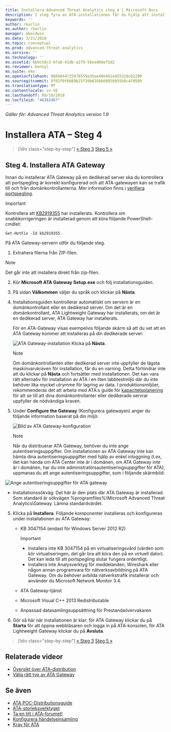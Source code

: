 ```yaml
---
title: Installera Advanced Threat Analytics steg 4 | Microsoft Docs
description: I steg fyra av ATA-installationen får du hjälp att installera ATA Gateway.
keywords: ''
author: rkarlin
ms.author: rkarlin
manager: mbaldwin
ms.date: 3/21/2018
ms.topic: conceptual
ms.prod: advanced-threat-analytics
ms.service: ''
ms.technology: ''
ms.assetid: 6bbc50c3-bfa8-41db-a2f9-56eed68ef5d2
ms.reviewer: bennyl
ms.suite: ems
ms.openlocfilehash: 886b044725976559a35ee40e461e455320cb2200
ms.sourcegitcommit: 9f02f0f6669b25f39b616bb0885bb55b8c4f050b
ms.translationtype: MT
ms.contentlocale: sv-SE
ms.lasthandoff: 09/19/2018
ms.locfileid: "46362467"
---
```

*Gäller för: Advanced Threat Analytics version 1.9*



# <a name="install-ata---step-4"></a>Installera ATA – Steg 4

>[!div class="step-by-step"]
[« Steg 3](install-ata-step3.md)
[Steg 5 »](install-ata-step5.md)

## <a name="step-4-install-the-ata-gateway"></a>Steg 4. Installera ATA Gateway

Innan du installerar ATA Gateway på en dedikerad server ska du kontrollera att portspegling är korrekt konfigurerad och att ATA-gatewayen kan se trafik till och från domänkontrollanterna. Mer information finns i [verifiera portspegling](validate-port-mirroring.md).


> [!IMPORTANT]
> Kontrollera att [KB2919355](http://support.microsoft.com/kb/2919355/) har installerats.  Kontrollera om snabbkorrigeringen är installerad genom att köra följande PowerShell-cmdlet:
>
> `Get-HotFix -Id kb2919355`

På ATA Gateway-servern utför du följande steg.

1.  Extrahera filerna från ZIP-filen. 
> [!NOTE] 
> Det går inte att installera direkt från zip-filen.

2.  Kör **Microsoft ATA Gateway Setup.exe** och följ installationsguiden.

3.  På sidan **Välkommen** väljer du språk och klickar på **Nästa**.

4.  Installationsguiden kontrollerar automatiskt om servern är en domänkontrollant eller en dedikerad server. Om det är en domänkontrollant, ATA Lightweight Gateway har installerats, om det är en dedikerad server, ATA Gateway har installerats. 
    
    För en ATA-Gateway visas exempelvis följande skärm så att du vet att en ATA Gateway kommer att installeras på din dedikerade server:
    
    ![ATA Gateway-installation](media/ata-gw-install.png) Klicka på **Nästa**.

    > [!NOTE] 
    > Om domänkontrollanten eller dedikerad server inte uppfyller de lägsta maskinvarukraven för installation, får du en varning. Detta förhindrar inte att du klickar på **Nästa** och fortsätter med installationen. Det kan vara rätt alternativ för installation av ATA i en liten labbtestmiljö där du inte behöver lika mycket utrymme för lagring av data. I produktionsmiljöer, rekommenderas det att arbeta med ATA:s guide för [kapacitetsplanering](ata-capacity-planning.md) för att se till att dina domänkontrollanter eller dedikerade servrar uppfyller de nödvändiga kraven.

4.  Under **Configure the Gateway** (Konfigurera gatewayen) anger du följande information baserat på din miljö:

    ![Bild av ATA Gateway-konfiguration](media/ata-gw-configure.png)

    > [!NOTE]
    > När du distribuerar ATA Gateway, behöver du inte ange autentiseringsuppgifter. Om installationen av ATA Gateway inte kan hämta dina autentiseringsuppgifter med hjälp av enkel inloggning (t.ex, det kan hända om ATA Center inte är i domänen, om ATA Gateway inte är i domänen, har du inte administratörsautentiseringsuppgifter för ATA), uppmanas du att ange autentiseringsuppgifter, som i följande skärmbild: 

  ![Ange autentiseringsuppgifter för ATA gateway](media/ata-install-credentials.png)

   - Installationssökväg: Det här är den plats där ATA Gateway är installerad. Som standard är sökvägen %programfiles%\Microsoft Advanced Threat Analytics\Gateway. Lämna standardvärdet.
    
5. Klicka på **Installera**. Följande komponenter installeras och konfigureras under installationen av ATA Gateway:

    -   KB 3047154 (endast för Windows Server 2012 R2)

        > [!IMPORTANT]
        > -   Installera inte KB 3047154 på en virtualiseringsvärd (värden som kör virtualiseringen, det går bra att köra den på en virtuell dator). Det kan leda till att portspegling slutar fungera ordentligt. 
        > -   Installera inte Analysverktyg för meddelanden, Wireshark eller någon annan programvara för nätverksavbildning på ATA Gateway. Om du behöver avbilda nätverkstrafik installerar och använder du Microsoft Network Monitor 3.4.

    -   ATA Gateway-tjänst
    -   Microsoft Visual C++ 2013 Redistributable
    -   Anpassad datasamlingsuppsättning för Prestandaövervakaren

6.  Gör så här när installationen är klar: för ATA Gateway klickar du på **Starta** för att öppna webbläsaren och logga in på ATA-konsolen, för ATA Lightweight Gateway klickar du på **Avsluta**.


>[!div class="step-by-step"]
[« Steg 3](install-ata-step3.md)
[Steg 5 »](install-ata-step5.md)


## <a name="related-videos"></a>Relaterade videor
- [Översikt över ATA-distribution](https://channel9.msdn.com/Shows/Microsoft-Security/Overview-of-ATA-Deployment-in-10-Minutes)
- [Välja rätt typ av ATA Gateway](https://channel9.msdn.com/Shows/Microsoft-Security/ATA-Deployment-Choose-the-Right-Gateway-Type)

## <a name="see-also"></a>Se även
- [ATA POC-Distributionsguide](http://aka.ms/atapoc)
- [ATA-storleksverktyget](http://aka.ms/atasizingtool)
- [Ta en titt i ATA-forumet!](https://social.technet.microsoft.com/Forums/security/home?forum=mata)
- [Konfigurera händelseinsamling](configure-event-collection.md)
- [Krav för ATA](ata-prerequisites.md)

